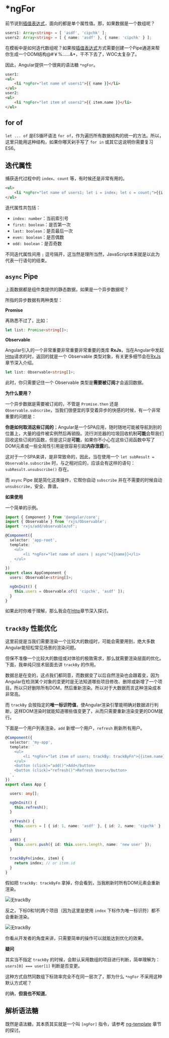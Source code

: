 # *ngFor

前节说到[插值表达式](interpolation.md)，面向的都是单个属性值。那，如果数据是一个数组呢？

```typescript
users1: Array<string> = [ 'asdf', 'cipchk' ];
users2: Array<string> = [ { name: 'asdf' }, { name: 'cipchk' } ];
```

在模板中是如何迭代数组呢？如果按[插值表达式](interpolation.md)方式需要创建一个Pipe通道来帮你生成一个DOM结构@#￥%……&*，干不下去了，WOC太复杂了。

因此，Angular提供一个很爽的语法糖 `*ngFor`。

```html
user1:
<ul>
    <li *ngFor="let name of users1">{{ name }}</li>
</ul>
user2:
<ul>
    <li *ngFor="let item of users2">{{ item.name }}</li>
</ul>
```

## for of

`let ... of` 是ES循环语法 `for of`，作为遍历所有数据结构的统一的方法。所以，这里只能用这种结构，如果你哪天剁手写了 `for in` 或其它这说明你需要复习 ES6。

## 迭代属性

捕获迭代过程中的 `index`、`count` 等，有时候还是非常有用的。

```html
<ul>
    <li *ngFor="let name of users1; let i = index; let c = count;">{{i + 1}}: {{name}}</li>
</ul>
```

迭代属性共包括：

 - `index: number`：当前索引号
 - `first: boolean`：是否第一次
 - `last: boolean`：是否最后一次
 - `even: boolean`：是否偶数
 - `odd: boolean`：是否奇数

不同迭代属性间用 `;` 逗号隔开，这当然是理所当然，JavaScript本来就是以此为代表一行语句的结束。

 ## `async` Pipe

上面数据都是组件类提供的静态数据，如果是一个异步数据呢？

所指的异步数据有两种类型：

**Promise**

再熟悉不过了，比如：

```typescript
let list: Promise<string[]>;
```

**Observable**

Angular引入的一个非常重要非常重要非常重要的类库 **RxJs**，当在Angular中发起[Http](../../http/README.md)请求的时，返回的就是一个 Observable 类型对象，有关更多细节会在[RxJs](../../rxjs/README.md)章节深入介绍。

```typescript
let list: Observable<string[]>;
```

此时，你只需要记住一个 Observable 类型是**需要被订阅**才会返回数据。

**为什么要用？**

一个异步数据是需要被订阅的，不管是 `Promise.then` 还是 `Observable.subscribe`，当我们很便宜的享受着异步的快感的时候，有一个非常重要的问题是：

**你是如何取消这些订阅的**；Angular是一个SPA应用，随时随地可能被导航到别的位置上，大量的组件被实例然后再销毁。流行浏览器的垃圾回收机制**可能**会帮我们回收这些订阅的函数，但是这只是**可能**，如果你不小心在这些订阅函数中写了DOM元素或一些全局性引用是很容易引起**内存泄露**的。

这对于一个SPA来讲，是非常致命的，因此，当在使用一个 `let subResult = Observable.subscribe` 时，与之相对应的，应该会有这样的语句：`subResult.unsubscribe()` 存在。

而 `async` Pipe 就是简化这类操作，它帮你自动 `subscribe` 并在不需要的时候自动 `unsubscribe`，安全、靠谱。

**如果使用**

一个简单的示例。

```typescript
import { Component } from '@angular/core';
import { Observable } from 'rxjs/Observable';
import 'rxjs/add/observable/of';

@Component({
  selector: 'app-root',
  template: `
    <ul>
        <li *ngFor="let name of users | async">{{name}}</li>
    </ul>
  `
})
export class AppComponent {
  users: Observable<string[]>;

  ngOnInit() {
    this.users = Observable.of([ 'cipchk', 'asdf' ]);
  }
}
```

如果此时你难于理解，那么我会在[Http](../../http/README.md)章节深入探讨。

## `trackBy` 性能优化

这里前提是当我们需要渲染一个比较大的数组时，可能会需要用到，绝大多数Angular能轻松常见场景的渲染问题。

但保不准像一个比较大的数组或对体验的极致需求，那么就需要渲染层面的优化。下面，我单纯只技术层面去讲 `trackBy` 的作用。

数据总是在变的，这点我们都同意，而数据变了以后自然渲染也会跟着变，因为Angular在检测某个对象的变更时是无法知道哪些项目修改、删除或新增了一个项目。所以只好删除所有DOM，然后重新渲染。所以对于大数据而言这种渲染成本非常高。

而 `trackBy` 会按指定的**唯一标识符值**，使Angular渲染引擎能明确对数据进行判断，这样DOM渲染时就能知道哪些值变更了，从而只需要重新渲染变更的DOM就行。

下面是一个用户列表渲染，`add` 新增一个用户，`refresh` 刷新所有用户。

```typescript
@Component({
  selector: 'my-app',
  template: `
    <ul>
        <li *ngFor="let item of users; trackBy: trackByFn">{{item.name}}</li>
    </ul>
    <button (click)="add()">Add</button>
    <button (click)="refresh()">Refresh Users</button>
  `,
})
export class App {

  users: any[];

  ngOnInit() {
    this.refresh();
  }
  
  refresh() {
    this.users = [ { id: 1, name: 'asdf' }, { id: 2, name: 'cipchk' } ];
  }

  add() {
    this.users.push({ id: this.users.length, name: 'new user' });
  }
  
  trackByFn(index, item) {
    return index; // or item.id
  }
}
```

假如把 `trackBy: trackByFn` 拿掉，你会看到，当我刷新时所有DOM元素会重新渲染。

![无trackBy](../../_images/ngfor-no-trackByFn.gif)

反之，下标0和1的两个项目（因为这里是使用 `index` 下标作为唯一标识符）都不会重新渲染。

![无trackBy](../../_images/ngfor-has-trackByFn.gif)

你看从开发者的角度来讲，只需要简单的操作可以就能达到优化的效果。

**疑问**

其实当不指定 `trackBy` 的时候，会默认采用数组的项目进行判断，简单理解为：`users[0] === user[1]` 判断是否变更。

这种方式自然同数组下标效率完全不在同一层次了，那为什么 `*ngFor` 不采用这种默认方式呢？

的确，**但我也不知道**。

## 解析语法糖

既然是语法糖，其本质其实就是一个叫 `[ngFor]` 指令，请参考 [ng-template](ng-template.md) 章节的探讨。